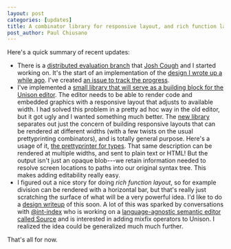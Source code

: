```yaml
---
layout: post
categories: [updates]
title: A combinator library for responsive layout, and rich function layouts
post_author: Paul Chiusano
---
```


Here's a quick summary of recent updates:

* There is a [distributed evaluation branch](https://github.com/unisonweb/platform/tree/topic/distributed-evaluation) that [Josh Cough](https://github.com/joshcough) and I started working on. It's the start of an implementation of the [design I wrote up a while ago](http://unisonweb.org/2015-06-02/distributed-evaluation.html#post-start). I've created [an issue to track the progress](https://github.com/unisonweb/platform/issues/22).
* I've implemented a [small library that will serve as a building block for the Unison editor][1]. The editor needs to be able to render code and embedded graphics with a responsive layout that adjusts to available width. I had solved this problem in a pretty ad hoc way in the old editor, but it got ugly and I wanted something much better. The [new library][1] separates out just the concern of building responsive layouts that can be rendered at different widths (with a few twists on the usual prettyprinting combinators), and is totally general purpose. Here's a usage of it, [the prettyprinter for types](https://github.com/unisonweb/platform/blob/master/shared/src/Unison/Type.hs#L182). That same description can be rendered at multiple widths, and sent to plain text or HTML! But the output isn't just an opaque blob---we retain information needed to resolve screen locations to paths into our original syntax tree. This makes adding editability really easy.
* I figured out a nice story for doing _rich function layout_, so for example division can be rendered with a horizontal bar, but that's really just scratching the surface of what will be a very powerful idea. I'd like to do a [design writeup](/design) of this soon. A lot of this was sparked by conversations with [@int-index](https://github.com/int-index) who is working on a [language-agnostic semantic editor called Source](https://github.com/int-index/source) and is interested in adding mixfix operators to Unison. I realized the idea could be generalized much much further.

That's all for now.

[1]: https://github.com/unisonweb/platform/blob/master/shared/src/Unison/Doc.hs
